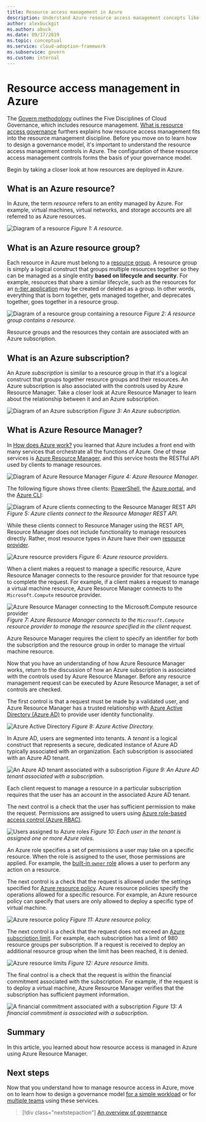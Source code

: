 ```yaml
---
title: Resource access management in Azure
description: Understand Azure resource access management concepts like Azure Resource Manager, subscriptions, resource groups, and resources.
author: alexbuckgit
ms.author: abuck
ms.date: 09/17/2019
ms.topic: conceptual
ms.service: cloud-adoption-framework
ms.subservice: govern
ms.custom: internal
---
```


# Resource access management in Azure

The [Govern methodology](../index.md) outlines the Five Disciplines of Cloud Governance, which includes resource management. [What is resource access governance](./index.md) furthers explains how resource access management fits into the resource management discipline. Before you move on to learn how to design a governance model, it's important to understand the resource access management controls in Azure. The configuration of these resource access management controls forms the basis of your governance model.

Begin by taking a closer look at how resources are deployed in Azure.

## What is an Azure resource?

In Azure, the term *resource* refers to an entity managed by Azure. For example, virtual machines, virtual networks, and storage accounts are all referred to as Azure resources.

![Diagram of a resource](../../_images/govern/design/governance-1-9.png)
*Figure 1: A resource.*

## What is an Azure resource group?

Each resource in Azure must belong to a [resource group](/azure/azure-resource-manager/management/overview#resource-groups). A resource group is simply a logical construct that groups multiple resources together so they can be managed as a single entity **based on lifecycle and security**. For example, resources that share a similar lifecycle, such as the resources for an [n-tier application](/azure/architecture/guide/architecture-styles/n-tier) may be created or deleted as a group. In other words, everything that is born together, gets managed together, and deprecates together, goes together in a resource group.

![Diagram of a resource group containing a resource](../../_images/govern/design/governance-1-10.png)
*Figure 2: A resource group contains a resource.*

Resource groups and the resources they contain are associated with an Azure subscription.

## What is an Azure subscription?

An Azure *subscription* is similar to a resource group in that it's a logical construct that groups together resource groups and their resources. An Azure subscription is also associated with the controls used by Azure Resource Manager. Take a closer look at Azure Resource Manager to learn about the relationship between it and an Azure subscription.

![Diagram of an Azure subscription](../../_images/govern/design/governance-1-11.png)
*Figure 3: An Azure subscription.*

## What is Azure Resource Manager?

In [How does Azure work?](../../get-started/what-is-azure.md) you learned that Azure includes a front end with many services that orchestrate all the functions of Azure. One of these services is [Azure Resource Manager](/azure/azure-resource-manager/), and this service hosts the RESTful API used by clients to manage resources.

![Diagram of Azure Resource Manager](../../_images/govern/design/governance-1-12.png)
*Figure 4: Azure Resource Manager.*

The following figure shows three clients: [PowerShell](/powershell/azure/), the [Azure portal](https://portal.azure.com), and the [Azure CLI](/cli/azure/):

![Diagram of Azure clients connecting to the Resource Manager REST API](../../_images/govern/design/governance-1-13.png)
*Figure 5: Azure clients connect to the Resource Manager REST API.*

While these clients connect to Resource Manager using the REST API, Resource Manager does not include functionality to manage resources directly. Rather, most resource types in Azure have their own [resource provider](/azure/azure-resource-manager/management/overview#terminology).

![Azure resource providers](../../_images/govern/design/governance-1-14.png)
*Figure 6: Azure resource providers.*

When a client makes a request to manage a specific resource, Azure Resource Manager connects to the resource provider for that resource type to complete the request. For example, if a client makes a request to manage a virtual machine resource, Azure Resource Manager connects to the `Microsoft.Compute` resource provider.

![Azure Resource Manager connecting to the Microsoft.Compute resource provider](../../_images/govern/design/governance-1-15.png)
*Figure 7: Azure Resource Manager connects to the `Microsoft.Compute` resource provider to manage the resource specified in the client request.*

Azure Resource Manager requires the client to specify an identifier for both the subscription and the resource group in order to manage the virtual machine resource.

Now that you have an understanding of how Azure Resource Manager works, return to the discussion of how an Azure subscription is associated with the controls used by Azure Resource Manager. Before any resource management request can be executed by Azure Resource Manager, a set of controls are checked.

The first control is that a request must be made by a validated user, and Azure Resource Manager has a trusted relationship with [Azure Active Directory (Azure AD)](/azure/active-directory/) to provide user identity functionality.

![Azure Active Directory](../../_images/govern/design/governance-1-16.png)
*Figure 8: Azure Active Directory.*

In Azure AD, users are segmented into tenants. A *tenant* is a logical construct that represents a secure, dedicated instance of Azure AD typically associated with an organization. Each subscription is associated with an Azure AD tenant.

![An Azure AD tenant associated with a subscription](../../_images/govern/design/governance-1-17.png)
*Figure 9: An Azure AD tenant associated with a subscription.*

Each client request to manage a resource in a particular subscription requires that the user has an account in the associated Azure AD tenant.

The next control is a check that the user has sufficient permission to make the request. Permissions are assigned to users using [Azure role-based access control (Azure RBAC)](/azure/role-based-access-control/).

![Users assigned to Azure roles](../../_images/govern/design/governance-1-18.png)
*Figure 10: Each user in the tenant is assigned one or more Azure roles.*

An Azure role specifies a set of permissions a user may take on a specific resource. When the role is assigned to the user, those permissions are applied. For example, the [built-in `owner` role](/azure/role-based-access-control/built-in-roles#owner) allows a user to perform any action on a resource.

The next control is a check that the request is allowed under the settings specified for [Azure resource policy](/azure/governance/policy/). Azure resource policies specify the operations allowed for a specific resource. For example, an Azure resource policy can specify that users are only allowed to deploy a specific type of virtual machine.

![Azure resource policy](../../_images/govern/design/governance-1-19.png)
*Figure 11: Azure resource policy.*

The next control is a check that the request does not exceed an [Azure subscription limit](/azure/azure-resource-manager/management/azure-subscription-service-limits). For example, each subscription has a limit of 980 resource groups per subscription. If a request is received to deploy an additional resource group when the limit has been reached, it is denied.

![Azure resource limits](../../_images/govern/design/governance-1-20.png)
*Figure 12: Azure resource limits.*

The final control is a check that the request is within the financial commitment associated with the subscription. For example, if the request is to deploy a virtual machine, Azure Resource Manager verifies that the subscription has sufficient payment information.

![A financial commitment associated with a subscription](../../_images/govern/design/governance-1-21.png)
*Figure 13: A financial commitment is associated with a subscription.*

## Summary

In this article, you learned about how resource access is managed in Azure using Azure Resource Manager.

## Next steps

Now that you understand how to manage resource access in Azure, move on to learn how to design a governance model [for a simple workload](./governance-simple-workload.md) or for [multiple teams](./governance-multiple-teams.md) using these services.

> [!div class="nextstepaction"]
> [An overview of governance](../index.md)
